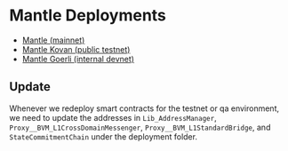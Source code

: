 # Mantle Deployments
- [Mantle (mainnet)](./mainnet#readme)
- [Mantle Kovan (public testnet)](./kovan#readme)
- [Mantle Goerli (internal devnet)](./goerli#readme)

## Update
Whenever we redeploy smart contracts for the testnet or qa environment, we need to update the addresses in `Lib_AddressManager`, `Proxy__BVM_L1CrossDomainMessenger`, `Proxy__BVM_L1StandardBridge`, and `StateCommitmentChain` under the deployment folder.
